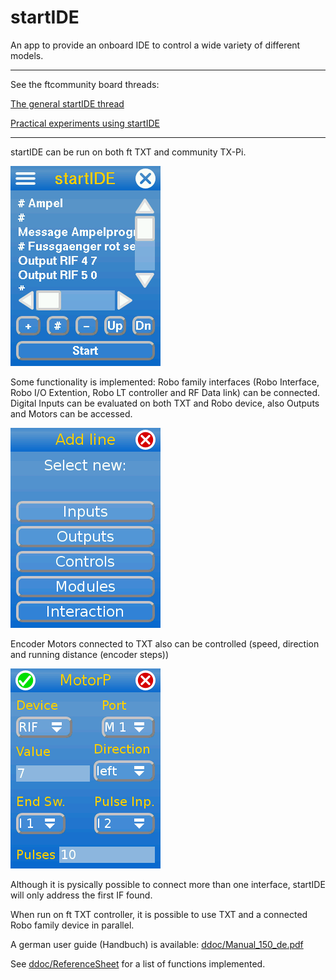 # startIDE
An app to provide an onboard IDE to control a wide variety of different models.

----------------------------
See the ftcommunity board threads:

[The general startIDE thread](https://forum.ftcommunity.de/viewtopic.php?f=33&t=4588)

[Practical experiments using startIDE](https://forum.ftcommunity.de/viewtopic.php?f=8&t=4740)

----------------------------

startIDE can be run on both ft TXT and community TX-Pi.

![Main window](ddoc/screenshots/startIDE01.png)

Some functionality is implemented: Robo family interfaces (Robo Interface, Robo I/O Extention, Robo LT controller and RF Data link) can be connected.
Digital Inputs can be evaluated on both TXT and Robo device, also Outputs and Motors can be accessed.

![Add function](ddoc/screenshots/startIDE02.png)

Encoder Motors connected to TXT also can be controlled (speed, direction and running distance (encoder steps))

![Motor control](ddoc/screenshots/startIDE03.png)

Although it is pysically possible to connect more than one interface, startIDE will only address the first IF found.

When run on ft TXT controller, it is possible to use TXT and a connected Robo family device in parallel.

A german user guide (Handbuch) is available: [ddoc/Manual_150_de.pdf](ddoc/Manual_150_de.pdf)

See [ddoc/ReferenceSheet](ddoc/ReferenceSheet.pdf) for a list of functions implemented.

